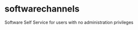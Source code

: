 softwarechannels
================

Software Self Service for users with no administration privileges